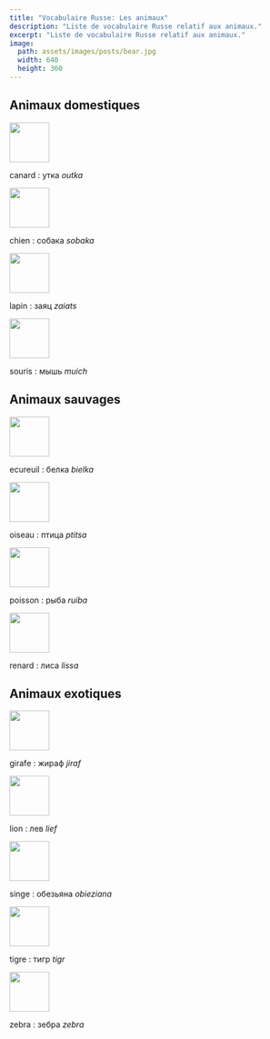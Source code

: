 ```yaml
---
title: "Vocabulaire Russe: Les animaux"
description: "Liste de vocabulaire Russe relatif aux animaux."
excerpt: "Liste de vocabulaire Russe relatif aux animaux."
image:
  path: assets/images/posts/bear.jpg
  width: 640
  height: 360
---
```

## Animaux domestiques

<img src="http://loremflickr.com/70/70/duck/all" width="70" height="70" class="alignleft size-thumbnail" />

canard
: yткa
*outka*

<img src="http://loremflickr.com/70/70/dog/all" width="70" height="70" class="alignleft size-thumbnail" />

chien
: coбакa
*sobaka*

<img src="http://loremflickr.com/70/70/rabbit/all" width="70" height="70" class="alignleft size-thumbnail" />

lapin
: заяц
*zaiats*

<img src="http://loremflickr.com/70/70/mouse,gray/all" width="70" height="70" class="alignleft size-thumbnail" />

souris
: мышь
*muich*


## Animaux sauvages

<img src="http://loremflickr.com/70/70/squirrel/all" width="70" height="70" class="alignleft size-thumbnail" />

ecureuil
: бeлка
*bielka*

<img src="http://loremflickr.com/70/70/bird/all" width="70" height="70" class="alignleft size-thumbnail" />

oiseau
: птицa
*ptitsa*

<img src="http://loremflickr.com/70/70/fish/all" width="70" height="70" class="alignleft size-thumbnail" />

poisson
: рыба
*ruiba*

<img src="http://loremflickr.com/70/70/fox/all" width="70" height="70" class="alignleft size-thumbnail" />

renard
: лиса
*lissa*


## Animaux exotiques


<img src="http://loremflickr.com/70/70/giraffe/all" width="70" height="70" class="alignleft size-thumbnail" />

girafe
: жираф
*jiraf*

<img src="http://loremflickr.com/70/70/lion/all" width="70" height="70" class="alignleft size-thumbnail" />

lion
: лев
*lief*

<img src="http://loremflickr.com/70/70/monkey/all" width="70" height="70" class="alignleft size-thumbnail" />

singe
: обезьяна
*obieziana*

<img src="http://loremflickr.com/70/70/tigre/all" width="70" height="70" class="alignleft size-thumbnail" />

tigre
: тигр
*tigr*

<img src="http://loremflickr.com/70/70/zebra/all" width="70" height="70" class="alignleft size-thumbnail" />

zebra
: зебра
*zebra*
